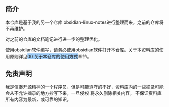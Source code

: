 ## 简介

本仓库是基于我的另一个仓库 obsidian-linux-notes进行整理而来，之前的仓库将不再维护。

对之前的仓库的文档笔记进行进一步的整理优化。

使用obsidian软件编写，请务必使用obsidian软件打开本仓库。关于本资料库的使用原则详见<span style="background:#A0CCF6">00 关于本仓库的使用方式</span>章节。

## 免责声明

我是信奉开源精神的一个程序员，但是可能遵守的不好，资料库内的一些摘录可能会从不允许摘录的地方抄写下来，一旦侵权 将永久删除相关内容。
不保证资料库所有内容为最新，或可靠的知识。


